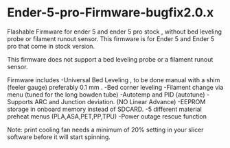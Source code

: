 # Ender-5-pro-Firmware-bugfix2.0.x
Flashable Firmware for ender 5 and ender 5 pro stock , without bed leveling probe or filament runout sensor.
This firmware is for Ender 5 and Ender 5 pro that come in stock version.

This firmware does not support a bed leveling probe or a filament runout sensor.

Firmware includes  -Universal Bed Leveling , to be done manual with a shim (feeler gauge) preferably 0.1 mm .
                               -Bed corner leveling
                               -Filament change via menu (tuned for the long bowden tube)
                               -Autotemp and PID (autotune)
                               -Supports ARC and Junction deviation. (NO Linear Advance)
                               -EEPROM storage in onboard memory instead of SDCARD.
                               -5 different material preheat menus (PLA,ASA,PET,PP,TPU)
                               -Power outage rescue function

Note: print cooling fan needs a minimum of 20% setting in your slicer software before it will start spinning.
